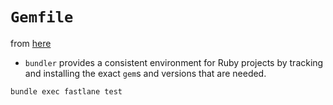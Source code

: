 # `Gemfile`

from [here](http://bundler.io/v1.5/gemfile.html)

* `bundler` provides a consistent environment for Ruby projects by tracking and
installing the exact `gem`s and versions that are needed.

```
bundle exec fastlane test
```